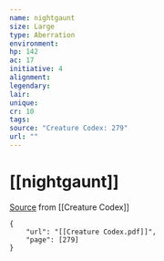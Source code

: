 ```yaml
---
name: nightgaunt
size: Large
type: Aberration
environment: 
hp: 142
ac: 17
initiative: 4
alignment: 
legendary: 
lair: 
unique: 
cr: 10
tags: 
source: "Creature Codex: 279"
url: ""
---
```

# [[nightgaunt]]

[Source](zotero://open-pdf/library/items/NTNKJRHG?page=279) from [[Creature Codex]]

```pdf
{
	"url": "[[Creature Codex.pdf]]",
	"page": [279]
}
```

